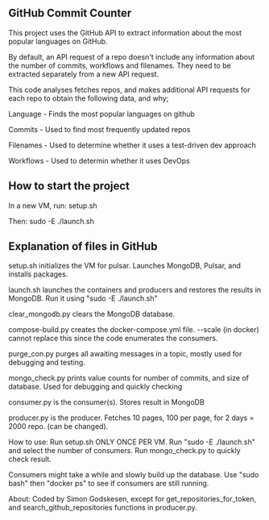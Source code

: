 ## GitHub Commit Counter

This project uses the GitHub API to extract information about the most popular languages on GitHub.

By default, an API request of a repo doesn't include any information about the number of commits, workflows and filenames. They need to be extracted separately from a new API request.

This code analyses fetches repos, and makes additional API requests for each repo to obtain the following data, and why;

Language - Finds the most popular languages on github

Commits - Used to find most frequently updated repos

Filenames - Used to determine whether it uses a test-driven dev approach

Workflows - Used to determin whether it uses DevOps

## How to start the project
In a new VM, run: setup.sh

Then: sudo -E ./launch.sh

## Explanation of files in GitHub

setup.sh initializes the VM for pulsar. Launches MongoDB, Pulsar, and installs packages.

launch.sh launches the containers and producers and restores the results in MongoDB. Run it using "sudo -E ./launch.sh"

clear_mongodb.py clears the MongoDB database.

compose-build.py creates the docker-compose.yml file. --scale (in docker) cannot replace this since the code enumerates the consumers.

purge_con.py purges all awaiting messages in a topic, mostly used for debugging and testing.

mongo_check.py prints value counts for number of commits, and size of database. Used for debugging and quickly checking 


consumer.py is the consumer(s). Stores result in MongoDB

producer.py is the producer. Fetches 10 pages, 100 per page, for 2 days = 2000 repo. (can be changed).

How to use:
Run setup.sh ONLY ONCE PER VM.
Run "sudo -E ./launch.sh" and select the number of consumers.
Run mongo_check.py to quickly check result.

Consumers might take a while and slowly build up the database. Use "sudo bash" then "docker ps" to see if consumers are still running.


About:
Coded by Simon Godskesen, except for get_repositories_for_token, and search_github_repositories functions in producer.py.
